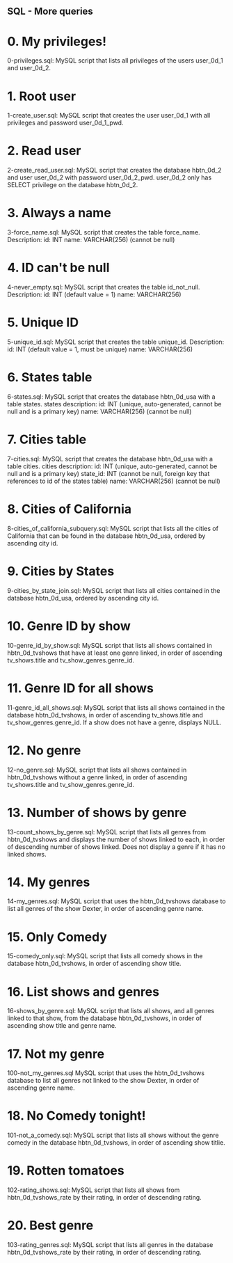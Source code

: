 ## SQL - More queries
# 0. My privileges!

0-privileges.sql: MySQL script that lists all privileges of the users user_0d_1 and user_0d_2.
# 1. Root user

1-create_user.sql: MySQL script that creates the user user_0d_1 with all privileges and password user_0d_1_pwd.
# 2. Read user

2-create_read_user.sql: MySQL script that creates the database hbtn_0d_2 and user user_0d_2 with password user_0d_2_pwd.
user_0d_2 only has SELECT privilege on the database hbtn_0d_2.
# 3. Always a name

3-force_name.sql: MySQL script that creates the table force_name.
Description:
id: INT
name: VARCHAR(256) (cannot be null)
# 4. ID can't be null

4-never_empty.sql: MySQL script that creates the table id_not_null.
Description:
id: INT (default value = 1)
name: VARCHAR(256)
# 5. Unique ID

5-unique_id.sql: MySQL script that creates the table unique_id.
Description:
id: INT (default value = 1, must be unique)
name: VARCHAR(256)
# 6. States table

6-states.sql: MySQL script that creates the database hbtn_0d_usa with a table states.
states description:
id: INT (unique, auto-generated, cannot be null and is a primary key)
name: VARCHAR(256) (cannot be null)
# 7. Cities table

7-cities.sql: MySQL script that creates the database hbtn_0d_usa with a table cities.
cities description:
id: INT (unique, auto-generated, cannot be null and is a primary key)
state_id: INT (cannot be null, foreign key that references to id of the states table)
name: VARCHAR(256) (cannot be null)
# 8. Cities of California

8-cities_of_california_subquery.sql: MySQL script that lists all the cities of California that can be found in the database hbtn_0d_usa, ordered by ascending city id.
# 9. Cities by States

9-cities_by_state_join.sql: MySQL script that lists all cities contained in the database hbtn_0d_usa, ordered by ascending city id.
# 10. Genre ID by show

10-genre_id_by_show.sql: MySQL script that lists all shows contained in hbtn_0d_tvshows that have at least one genre linked, in order of ascending tv_shows.title and tv_show_genres.genre_id.
# 11. Genre ID for all shows

11-genre_id_all_shows.sql: MySQL script that lists all shows contained in the database hbtn_0d_tvshows, in order of ascending tv_shows.title and tv_show_genres.genre_id.
If a show does not have a genre, displays NULL.
# 12. No genre

12-no_genre.sql: MySQL script that lists all shows contained in hbtn_0d_tvshows without a genre linked, in order of ascending tv_shows.title and tv_show_genres.genre_id.
# 13. Number of shows by genre

13-count_shows_by_genre.sql: MySQL script that lists all genres from hbtn_0d_tvshows and displays the number of shows linked to each, in order of descending number of shows linked.
Does not display a genre if it has no linked shows.
# 14. My genres

14-my_genres.sql: MySQL script that uses the hbtn_0d_tvshows database to list all genres of the show Dexter, in order of ascending genre name.
# 15. Only Comedy

15-comedy_only.sql: MySQL script that lists all comedy shows in the database hbtn_0d_tvshows, in order of ascending show title.
# 16. List shows and genres

16-shows_by_genre.sql: MySQL script that lists all shows, and all genres linked to that show, from the database hbtn_0d_tvshows, in order of ascending show title and genre name.
# 17. Not my genre

100-not_my_genres.sql MySQL script that uses the hbtn_0d_tvshows database to list all genres not linked to the show Dexter, in order of ascending genre name.
# 18. No Comedy tonight!

101-not_a_comedy.sql: MySQL script that lists all shows without the genre comedy in the database hbtn_0d_tvshows, in order of ascending show titlie.
# 19. Rotten tomatoes

102-rating_shows.sql: MySQL script that lists all shows from hbtn_0d_tvshows_rate by their rating, in order of descending rating.
# 20. Best genre

103-rating_genres.sql: MySQL script that lists all genres in the database hbtn_0d_tvshows_rate by their rating, in order of descending rating.
